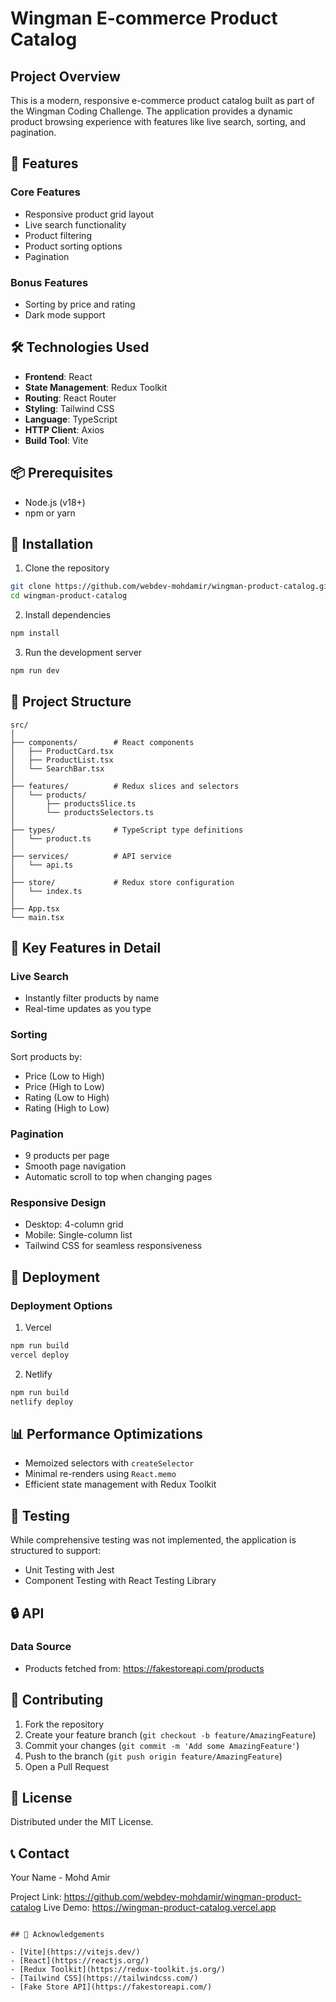# Wingman E-commerce Product Catalog

## Project Overview

This is a modern, responsive e-commerce product catalog built as part of the Wingman Coding Challenge. The application provides a dynamic product browsing experience with features like live search, sorting, and pagination.

## 🚀 Features

### Core Features

- Responsive product grid layout
- Live search functionality
- Product filtering
- Product sorting options
- Pagination

### Bonus Features

- Sorting by price and rating
- Dark mode support

## 🛠 Technologies Used

- **Frontend**: React
- **State Management**: Redux Toolkit
- **Routing**: React Router
- **Styling**: Tailwind CSS
- **Language**: TypeScript
- **HTTP Client**: Axios
- **Build Tool**: Vite

## 📦 Prerequisites

- Node.js (v18+)
- npm or yarn

## 🔧 Installation

1. Clone the repository

```bash
git clone https://github.com/webdev-mohdamir/wingman-product-catalog.git
cd wingman-product-catalog
```

2. Install dependencies

```bash
npm install
```

3. Run the development server

```bash
npm run dev
```

## 📁 Project Structure

```
src/
│
├── components/        # React components
│   ├── ProductCard.tsx
│   ├── ProductList.tsx
│   └── SearchBar.tsx
│
├── features/          # Redux slices and selectors
│   └── products/
│       ├── productsSlice.ts
│       └── productsSelectors.ts
│
├── types/             # TypeScript type definitions
│   └── product.ts
│
├── services/          # API service
│   └── api.ts
│
├── store/             # Redux store configuration
│   └── index.ts
│
├── App.tsx
└── main.tsx
```

## 🌟 Key Features in Detail

### Live Search

- Instantly filter products by name
- Real-time updates as you type

### Sorting

Sort products by:

- Price (Low to High)
- Price (High to Low)
- Rating (Low to High)
- Rating (High to Low)

### Pagination

- 9 products per page
- Smooth page navigation
- Automatic scroll to top when changing pages

### Responsive Design

- Desktop: 4-column grid
- Mobile: Single-column list
- Tailwind CSS for seamless responsiveness

## 🚀 Deployment

### Deployment Options

1. Vercel

```bash
npm run build
vercel deploy
```

2. Netlify

```bash
npm run build
netlify deploy
```

## 📊 Performance Optimizations

- Memoized selectors with `createSelector`
- Minimal re-renders using `React.memo`
- Efficient state management with Redux Toolkit

## 🧪 Testing

While comprehensive testing was not implemented, the application is structured to support:

- Unit Testing with Jest
- Component Testing with React Testing Library

## 🔒 API

### Data Source

- Products fetched from: https://fakestoreapi.com/products

## 🤝 Contributing

1. Fork the repository
2. Create your feature branch (`git checkout -b feature/AmazingFeature`)
3. Commit your changes (`git commit -m 'Add some AmazingFeature'`)
4. Push to the branch (`git push origin feature/AmazingFeature`)
5. Open a Pull Request

## 📜 License

Distributed under the MIT License.

## 📞 Contact

Your Name - Mohd Amir

Project Link: https://github.com/webdev-mohdamir/wingman-product-catalog
Live Demo: https://wingman-product-catalog.vercel.app

```

## 🎉 Acknowledgements

- [Vite](https://vitejs.dev/)
- [React](https://reactjs.org/)
- [Redux Toolkit](https://redux-toolkit.js.org/)
- [Tailwind CSS](https://tailwindcss.com/)
- [Fake Store API](https://fakestoreapi.com/)
```
